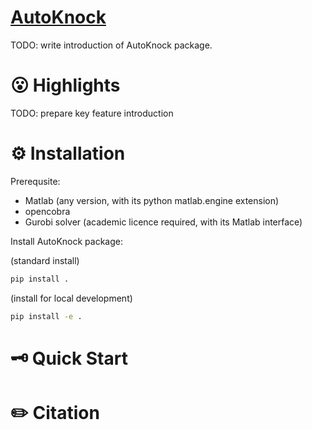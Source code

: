 <h1 align="left"> <a href="">AutoKnock</a></h1>

TODO: write introduction of AutoKnock package.

# 😮 Highlights

TODO: prepare key feature introduction

# ⚙️ Installation

Prerequsite:

- Matlab (any version, with its python matlab.engine extension)
- opencobra
- Gurobi solver (academic licence required, with its Matlab interface)

Install AutoKnock package:

(standard install)
```sh
pip install . 
```

(install for local development)
```sh
pip install -e .
```

# 🗝️ Quick Start



# ✏️ Citation